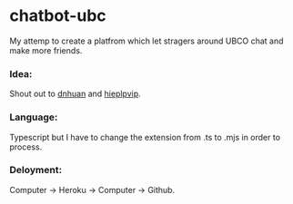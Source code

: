 # chatbot-ubc
My attemp to create a platfrom which let stragers around UBCO chat and make more friends.

### Idea:
Shout out to [dnhuan](https://github.com/dnhuan/TDNchat) and [hieplpvip](https://github.com/ptnkchat/ptnkchat).

### Language:
Typescript but I have to change the extension from .ts to .mjs in order to process.

### Deloyment:
Computer -> Heroku -> Computer -> Github.
